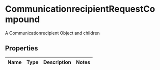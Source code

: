 

# CommunicationrecipientRequestCompound

A Communicationrecipient Object and children

## Properties

| Name | Type | Description | Notes |
|------------ | ------------- | ------------- | -------------|



